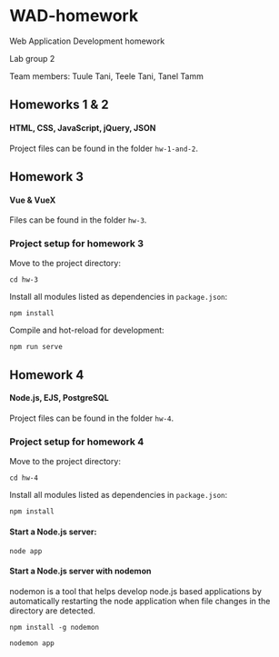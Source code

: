 # WAD-homework
Web Application Development homework

Lab group 2

Team members: Tuule Tani, Teele Tani, Tanel Tamm

## Homeworks 1 & 2
#### HTML, CSS, JavaScript, jQuery, JSON

Project files can be found in the folder ` hw-1-and-2 `.

## Homework 3
#### Vue & VueX

Files can be found in the folder ` hw-3 `.

### Project setup for homework 3

Move to the project directory:

` cd hw-3 `

Install all modules listed as dependencies in `package.json`:

` npm install `

Compile and hot-reload for development:

` npm run serve `

## Homework 4
#### Node.js, EJS, PostgreSQL

Project files can be found in the folder ` hw-4 `.

### Project setup for homework 4

Move to the project directory:

` cd hw-4 `

Install all modules listed as dependencies in `package.json`:

` npm install `

#### Start a Node.js server:

` node app `

#### Start a Node.js server with nodemon

nodemon is a tool that helps develop node.js based applications by 
automatically restarting the node application when file changes in 
the directory are detected.

` npm install -g nodemon `

` nodemon app `